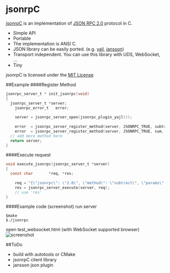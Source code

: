 jsonrpC
=======

[jsonrpC](http://jhlee4bb.github.com/jsonrpC) is an implementation of [JSON RPC 2.0](http://www.jsonrpc.org/specification) protocol in C.
* Simple API
* Portable
 * The implementation is ANSI C.
 * JSON library can be easily ported. (e.g. [yajl](http://lloyd.github.com/yajl), [jansson](http://www.digip.org/jansson/))
 * Transport independent. You can use this library with UDS, WebSocket, ...
* Tiny

jsonrpC is licensed under the [MIT License](http://www.opensource.org/licenses/mit-license.php)

##Example
####Register Method
```C
jsonrpc_server_t * init_jsonrpc(void)
{
  jsonrpc_server_t *server;
	jsonrpc_error_t   error;
	
	server = jsonrpc_server_open(jsonrpc_plugin_yajl());
	
	error  = jsonrpc_server_register_method(server, JSONRPC_TRUE, subtract, "subtract", "minuend:i, subtrahend:i");
	error  = jsonrpc_server_register_method(server, JSONRPC_TRUE, sum, "sum", "iii");
  // add more method here
  return server;
}
```
####Execute request
```C
void execute_jsonrpc(jsonrpc_server_t *server)
{
  const char       *req, *res;
	
	req = "{\"jsonrpc\": \"2.0\", \"method\": \"subtract\", \"params\": {\"subtrahend\": 23, \"minuend\": 42}, \"id\": 3}";
	res = jsonrpc_server_execute(server, req);
	// use 'res'
}
```
####Example code (screenshot)
run server
```shell
$make
$./jsonrpc
```
open test_websocket.html (with WebSocket supported browser)
![screenshot](http://farm9.staticflickr.com/8454/8062570242_1aea4d2602.jpg)

##ToDo
* build with autotools or CMake
* jsonrpC client library
* jansson json plugin

